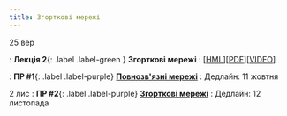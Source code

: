 ```yaml
---
title: Згорткові мережі
---
```


25 вер

: **Лекція 2**{: .label .label-green } **Згорткові мережі**
  : [[HML](https://ykochura.github.io/mld-kpi/?p=lecture2.md#1)][[PDF](https://ykochura.github.io/mld-kpi/pdf/lecture2.pdf)][[VIDEO](https://youtu.be/HVNSpMPGRUc)]

: **ПР #1**{: .label .label-purple} [**Повнозв'язні мережі**](https://drive.google.com/file/d/1eRP4lKvgSrPkA5DS_3aaJHUREDg99WGc/view?usp=sharing)
  : Дедлайн: 11 жовтня

<!-- https://www.youtube.com/watch?v=pauPCy_s0Ok -->
<!-- Convolutional Neural Network from Scratch | Mathematics & Python Code https://www.youtube.com/watch?v=Lakz2MoHy6o -->

2 лис
: **ПР #2**{: .label .label-purple} [**Згорткові мережі**](https://drive.google.com/file/d/1_WzbIQbz9YTLYJrPB06yGmFaNS0AE4BW/view?usp=sharing)
  : Дедлайн: 12 листопада
